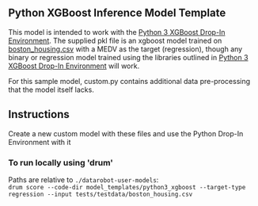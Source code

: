 ## Python XGBoost Inference Model Template

This model is intended to work with the [Python 3 XGBoost Drop-In Environment](../../public_dropin_environments/python3_xgboost/).
The supplied pkl file is an xgboost model trained on [boston_housing.csv](../../tests/testdata/boston_housing.csv)
with a MEDV as the target (regression), though any binary or regression model trained using the libraries
outlined in [Python 3 XGBoost Drop-In Environment](../../public_dropin_environments/python3_xgboost) will work.

For this sample model, custom.py contains additional data pre-processing that the model itself lacks.

## Instructions
Create a new custom model with these files and use the Python Drop-In Environment with it

### To run locally using 'drum'
Paths are relative to `./datarobot-user-models`:   
`drum score --code-dir model_templates/python3_xgboost --target-type regression --input tests/testdata/boston_housing.csv`